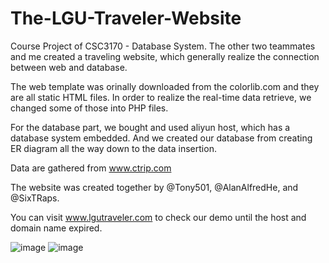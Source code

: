 # The-LGU-Traveler-Website
Course Project of CSC3170 - Database System. The other two teammates and me created a traveling website, which generally realize the connection between web and database.

The web template was orinally downloaded from the colorlib.com and they are all static HTML files. In order to realize the real-time data retrieve, we changed some of those into PHP files. 

For the database part, we bought and used aliyun host, which has a database system embedded. And we created our database from creating ER diagram all the way down to the data insertion.

Data are gathered from www.ctrip.com

The website was created together by @Tony501, @AlanAlfredHe, and @SixTRaps.

You can visit www.lgutraveler.com to check our demo until the host and domain name expired.

![image](https://github.com/SixTRaps/The-LGU-Traveler-Website/blob/master/images/1.png)
![image](https://github.com/SixTRaps/The-LGU-Traveler-Website/blob/master/images/2.png)
